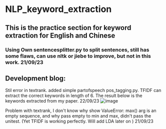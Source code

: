 # NLP_keyword_extraction
## This is the practice section for keyword extraction for English and Chinese
### Using Own sentencesplitter.py to split sentences, still has some flaws, can use nltk or jiebe to improve, but not in this work. 21/09/23



## Development blog:

Stil error in textrank. added simple partofspeech pos_tagging.py. TFIDF can extract the correct keywords in length of 6. The result below is the keywords extracted from my paper. 22/09/23
![image](https://github.com/ZooBeasts/NLP_keyword_extraction/assets/75404784/beb96367-7e5e-4beb-8061-8473c030f045)


Problem with textrank, I don't know why show ValueError: max() arg is an empty sequence, and why pass empty to min and max, didn't pass the unitest. (Yet TFIDF is working perfectly. Will add LDA later on ) 21/09/23

